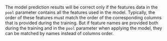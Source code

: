 The model prediction results will be correct only if the features data in the `pool` parameter contains all the features used in the model. Typically, the order of these features must match the order of the corresponding columns that is provided during the training. But if feature names are provided both during the training and in the `pool` parameter when applying the model, they can be matched by names instead of columns order.